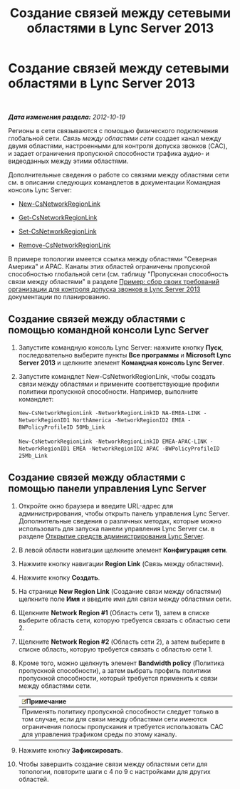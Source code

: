﻿---
title: Создание связей между сетевыми областями в Lync Server 2013
TOCTitle: Создание связей между сетевыми областями в Lync Server 2013
ms:assetid: f8163910-8935-475d-88a2-3aa44feb9dbe
ms:mtpsurl: https://technet.microsoft.com/ru-ru/library/Gg413047(v=OCS.15)
ms:contentKeyID: 49311714
ms.date: 05/19/2016
mtps_version: v=OCS.15
ms.translationtype: HT
---

# Создание связей между сетевыми областями в Lync Server 2013

 

_**Дата изменения раздела:** 2012-10-19_

Регионы в сети связываются с помощью физического подключения глобальной сети. *Связь между областями сети* создает канал между двумя областями, настроенными для контроля допуска звонков (CAC), и задает ограничения пропускной способности трафика аудио- и видеоданных между этими областями.

Дополнительные сведения о работе со связями между областями сети см. в описании следующих командлетов в документации Командная консоль Lync Server:

  - [New-CsNetworkRegionLink](new-csnetworkregionlink.md)

  - [Get-CsNetworkRegionLink](get-csnetworkregionlink.md)

  - [Set-CsNetworkRegionLink](set-csnetworkregionlink.md)

  - [Remove-CsNetworkRegionLink](remove-csnetworkregionlink.md)

В примере топологии имеется ссылка между областями "Северная Америка" и APAC. Каналы этих областей ограничены пропускной способностью глобальной сети (см. таблицу "Пропускная способность связи между областями" в разделе [Пример: сбор своих требований организации для контроля допуска звонков в Lync Server 2013](lync-server-2013-example-of-gathering-your-requirements-for-call-admission-control.md) документации по планированию.

## Создание связей между областями с помощью командной консоли Lync Server

1.  Запустите командную консоль Lync Server: нажмите кнопку **Пуск**, последовательно выберите пункты **Все программы** и **Microsoft Lync Server 2013** и щелкните элемент **Командная консоль Lync Server**.

2.  Запустите командлет New-CsNetworkRegionLink, чтобы создать связи между областями и примените соответствующие профили политики пропускной способности. Например, выполните командлет:
    
        New-CsNetworkRegionLink -NetworkRegionLinkID NA-EMEA-LINK -NetworkRegionID1 NorthAmerica -NetworkRegionID2 EMEA -BWPolicyProfileID 50Mb_Link
    
        New-CsNetworkRegionLink -NetworkRegionLinkID EMEA-APAC-LINK -NetworkRegionID1 EMEA -NetworkRegionID2 APAC -BWPolicyProfileID 25Mb_Link

## Создание связей между областями с помощью панели управления Lync Server

1.  Откройте окно браузера и введите URL-адрес для администрирования, чтобы открыть панель управления Lync Server. Дополнительные сведения о различных методах, которые можно использовать для запуска панели управления Lync Server см. в разделе [Открытие средств администрирования Lync Server](lync-server-2013-open-lync-server-administrative-tools.md).

2.  В левой области навигации щелкните элемент **Конфигурация сети**.

3.  Нажмите кнопку навигации **Region Link** (Связь между областями).

4.  Нажмите кнопку **Создать**.

5.  На странице **New Region Link** (Создание связи между областями) щелкните поле **Имя** и введите имя для связи между областями сети.

6.  Щелкните **Network Region \#1** (Область сети 1), затем в списке выберите область сети, которую требуется связать с областью сети 2.

7.  Щелкните **Network Region \#2** (Область сети 2), а затем выберите в списке область, которую требуется связать с областью сети 1.

8.  Кроме того, можно щелкнуть элемент **Bandwidth policy** (Политика пропускной способности), а затем выбрать профиль политики пропускной способности, который требуется применить к связи между областями сети.
    
    <table>
    <thead>
    <tr class="header">
    <th><img src="images/Gg398412.note(OCS.15).gif" title="note" alt="note" />Примечание</th>
    </tr>
    </thead>
    <tbody>
    <tr class="odd">
    <td>Применять политику пропускной способности следует только в том случае, если для связи между областями сети имеются ограничения полосы пропускания и требуется использовать CAC для управления трафиком среды по этому каналу.</td>
    </tr>
    </tbody>
    </table>


9.  Нажмите кнопку **Зафиксировать**.

10. Чтобы завершить создание связи между областями сети для топологии, повторите шаги с 4 по 9 с настройками для других областей.

